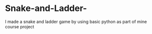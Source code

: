 # Snake-and-Ladder-
I made a snake and ladder game by using basic python as part of mine course project
